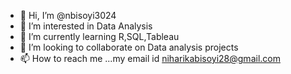 - 👋 Hi, I’m @nbisoyi3024
- 👀 I’m interested in Data Analysis
- 🌱 I’m currently learning R,SQL,Tableau
- 💞️ I’m looking to collaborate on Data analysis projects
- 📫 How to reach me ...my email id niharikabisoyi28@gmail.com


